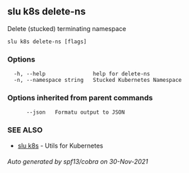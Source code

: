 ## slu k8s delete-ns

Delete (stucked) terminating namespace

```
slu k8s delete-ns [flags]
```

### Options

```
  -h, --help               help for delete-ns
  -n, --namespace string   Stucked Kubernetes Namespace
```

### Options inherited from parent commands

```
      --json   Formatu output to JSON
```

### SEE ALSO

* [slu k8s](slu_k8s.md)	 - Utils for Kubernetes

###### Auto generated by spf13/cobra on 30-Nov-2021
